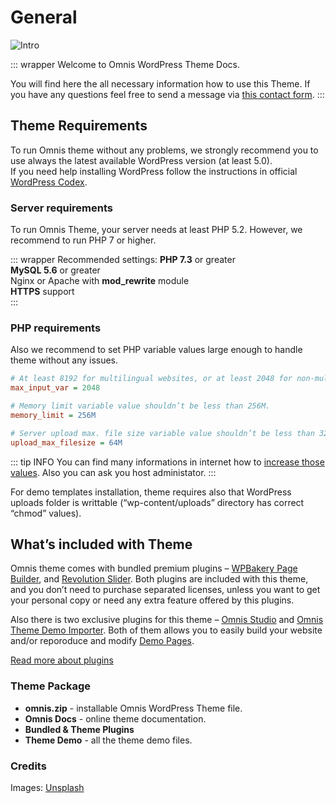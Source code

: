 # General

![Intro](/omnis-docs/images/intro.png)

::: wrapper Welcome to Omnis WordPress Theme Docs.

You will find here the all necessary information how to use this Theme.
If you have any questions feel free to send a message via [this contact form](https://themeforest.net/user/LeopardThemes).
:::

## Theme Requirements
To run Omnis theme without any problems, we strongly recommend you to use always the latest available WordPress version (at least 5.0).  
If you need help installing WordPress follow the instructions in official [WordPress Codex](https://wordpress.org/support/article/how-to-install-wordpress/).

### Server requirements
To run Omnis Theme, your server needs at least PHP 5.2. However, we recommend to run PHP 7 or higher.

::: wrapper Recommended settings:
**PHP 7.3** or greater  
**MySQL 5.6** or greater  
Nginx or Apache with **mod_rewrite** module  
**HTTPS** support  
:::

### PHP requirements
Also we recommend to set PHP variable values large enough to handle theme without any issues.

```ini
# At least 8192 for multilingual websites, or at least 2048 for non-multilingual websites
max_input_var = 2048 

# Memory limit variable value shouldn’t be less than 256M.
memory_limit = 256M

# Server upload max. file size variable value shouldn’t be less than 32M (recommended 64M).
upload_max_filesize = 64M
```

::: tip INFO
You can find many informations in internet how to [increase those values](https://www.google.com/search?q=php+max+input+vars+increase). Also you can ask you host administator.
:::

For demo templates installation, theme requires also that WordPress uploads folder is writtable (“wp-content/uploads” directory has correct “chmod” values).

## What’s included with Theme
Omnis theme comes with bundled premium plugins – [WPBakery Page Builder](/docs/plugins.html#wpbakery-page-builder-64), and [Revolution Slider](/docs/plugins.html#slider-revolution-23). Both plugins are included with this theme, and you don’t need to purchase separated licenses, unless you want to get your personal copy or need any extra feature offered by this plugins.

Also there is two exclusive plugins for this theme – [Omnis Studio](#) and [Omnis Theme Demo Importer](#). Both of them allows you to easily build your website and/or reporoduce and modify [Demo Pages](https://demo.loprd.pl/omnis/).

[Read more about plugins](/docs/plugins/)

### Theme Package
- **omnis.zip** - installable Omnis WordPress Theme file.
- **Omnis Docs** - online theme documentation.
- **Bundled & Theme Plugins**
- **Theme Demo** - all the theme demo files.

### Credits
Images: [Unsplash](https://unsplash.com)
